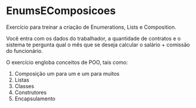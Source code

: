 # EnumsEComposicoes
Exercício para treinar a criação de Enumerations, Lists e Composition.

Você entra com os dados do trabalhador, a quantidade de contratos e o sistema te pergunta qual o mês que se deseja calcular o salário + comissão do funcionário.

O exercício engloba conceitos de POO, tais como:

<ol>
  <li>Composição um para um e um para muitos</li>
  <li>Listas</li>
  <li>Classes</li>
  <li>Construtores</li>
  <li>Encapsulamento</li>
</ol>
